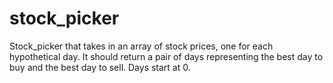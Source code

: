 # stock_picker
Stock_picker that takes in an array of stock prices, one for each hypothetical day. It should return a pair of days representing the best day to buy and the best day to sell. Days start at 0.